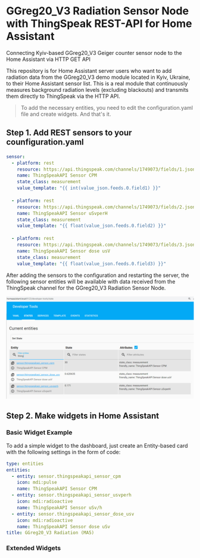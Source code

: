 # GGreg20_V3 Radiation Sensor Node with ThingSpeak REST-API for Home Assistant
Connecting Kyiv-based GGreg20_V3 Geiger counter sensor node to the Home Assistant via HTTP GET API

This repository is for Home Assistant server users who want to add radiation data from the GGreg20_V3 demo module located in Kyiv, Ukraine, to their Home Assistant sensor list.
This is a real module that continuously measures background radiation levels (excluding blackouts) and transmits them directly to ThingSpeak via the HTTP API.

>To add the necessary entities, you need to edit the configuration.yaml file and create widgets. And that's it.

## Step 1. Add REST sensors to your counfiguration.yaml
```yaml
sensor:
  - platform: rest
    resource: https://api.thingspeak.com/channels/1749073/fields/1.json?results=1
    name: ThingSpeakAPI Sensor CPM
    state_class: measurement
    value_template: "{{ int(value_json.feeds.0.field1) }}"
    
  - platform: rest
    resource: https://api.thingspeak.com/channels/1749073/fields/2.json?results=1
    name: ThingSpeakAPI Sensor uSvperH
    state_class: measurement
    value_template: "{{ float(value_json.feeds.0.field2) }}"
    
  - platform: rest
    resource: https://api.thingspeak.com/channels/1749073/fields/3.json?results=1
    name: ThingSpeakAPI Sensor dose usV
    state_class: measurement
    value_template: "{{ float(value_json.feeds.0.field3) }}"
```
After adding the sensors to the configuration and restarting the server, the following sensor entities will be available with data received from the ThingSpeak channel for the GGreg20_V3 Radiation Sensor Node.

![DevTools HA Entities](https://github.com/iotdevicesdev/GGreg20_V3-Kyiv-Radiation-Sensor-ThingSpeak-HomeAssistant/blob/main/ThingSpeak_HA_devTools_entities_2023-02-03.jpg)

## Step 2. Make widgets in Home Assistant
### Basic Widget Example
To add a simple widget to the dashboard, just create an Entity-based card with the following settings in the form of code:
```yaml
type: entities
entities:
  - entity: sensor.thingspeakapi_sensor_cpm
    icon: mdi:pulse
    name: ThingSpeakAPI Sensor CPM
  - entity: sensor.thingspeakapi_sensor_usvperh
    icon: mdi:radioactive
    name: ThingSpeakAPI Sensor uSv/h
  - entity: sensor.thingspeakapi_sensor_dose_usv
    icon: mdi:radioactive
    name: ThingSpeakAPI Sensor dose uSv
title: GGreg20_V3 Radiation (MA5)
```
### Extended Widgets
